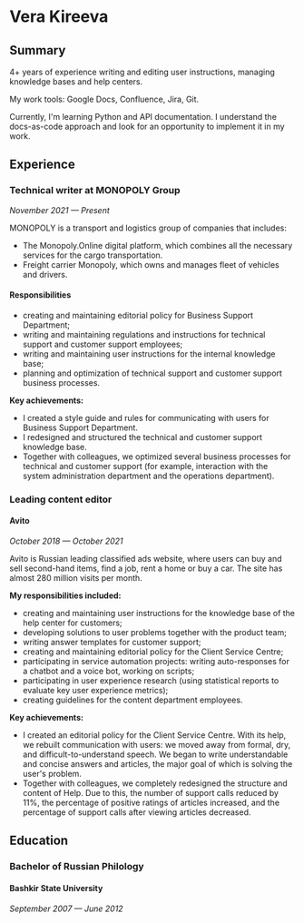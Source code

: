 # Vera Kireeva
## Summary
4+ years of experience writing and editing user instructions, managing knowledge bases and help centers. 

My work tools: Google Docs, Confluence, Jira, Git.

Currently, I'm learning Python and API documentation.
I understand the docs-as-code approach and look for 
an opportunity to implement it in my work.

## Experience 

### Technical writer at MONOPOLY Group
*November 2021 — Present*

MONOPOLY is a transport and logistics group of companies that includes:
* The Monopoly.Online digital platform, which combines all the necessary services for the cargo transportation.
* Freight carrier Monopoly, which owns and manages fleet of vehicles and drivers.

#### Responsibilities

* creating and maintaining editorial policy for Business Support Department;
* writing and maintaining regulations and instructions for technical support and customer support employees;
* writing and maintaining user instructions for the internal knowledge base;
* planning and optimization of technical support and customer support business processes.

**Key achievements:**

* I created a style guide and rules for communicating with users for Business Support Department.
* I redesigned and structured the technical and customer support knowledge base.
* Together with colleagues, we optimized several business processes for technical and customer support (for example, interaction with the system administration department and the operations department).

### Leading content editor
#### Avito 
*October 2018 — October 2021*

Avito is Russian leading classified ads website, where users can buy and sell second-hand items, find a job, rent a home or buy a car. The site has almost 280 million visits per month.

**My responsibilities included:**

* creating and maintaining user instructions for the knowledge base of the help center for customers;
* developing solutions to user problems together with the product team;
* writing answer templates for customer support;
* creating and maintaining editorial policy for the Client Service Centre;
* participating in service automation projects: writing auto-responses for a chatbot and a voice bot, working on scripts;
* participating in user experience research (using statistical reports to evaluate key user experience metrics);
* creating guidelines for the content department employees.

**Key achievements:**

* I created an editorial policy for the Client Service Centre. With its help, we rebuilt communication with users: we moved away from formal, dry, and difficult-to-understand speech. We began to write understandable and concise answers and articles, the major goal of which is solving the user's problem.
* Together with colleagues, we completely redesigned the structure and content of Help. Due to this, the number of support calls reduced by 11%, the percentage of positive ratings of articles increased, and the percentage of support calls after viewing articles decreased.

## Education
### Bachelor of Russian Philology
#### Bashkir State University
*September 2007 — June 2012*
